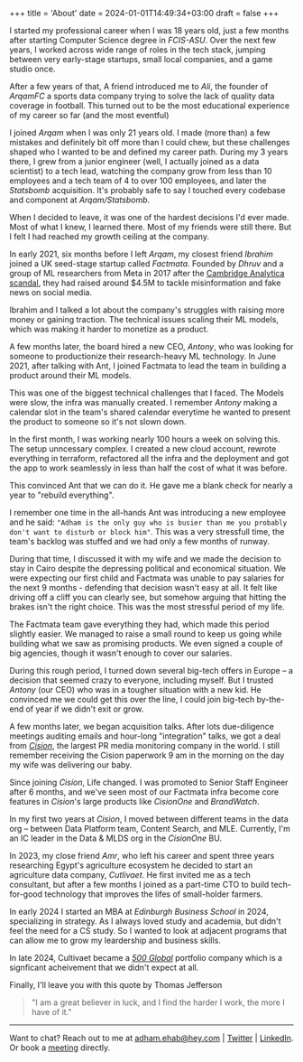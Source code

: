 +++
title = 'About'
date = 2024-01-01T14:49:34+03:00
draft = false
+++

I started my professional career when I was 18 years old, just a few months after starting Computer Science degree in *FCIS-ASU*. Over the next few years, I worked across wide range of roles in the tech stack, jumping between very early-stage startups, small local companies, and a game studio once.

After a few years of that, A friend introduced me to *Ali*, the founder of *ArqamFC* a sports data company trying to solve the lack of quality data coverage in football. This turned out to be the most educational experience of my career so far (and the most eventful)

I joined *Arqam* when I was only 21 years old. I made (more than) a few mistakes and definitely bit off more than I could chew, but these challenges shaped who I wanted to be and defined my career path. 
During my 3 years there, I grew from a junior engineer (well, I actually joined as a data scientist) to a tech lead, watching the company grow from less than 10 employees and a tech team of 4 to over 100 employees, and later the *Statsbomb* acquisition. It's probably safe to say I touched every codebase and component at *Arqam/Statsbomb*.

When I decided to leave, it was one of the hardest decisions I'd ever made. Most of what I knew, I learned there. Most of my friends were still there. But I felt I had reached my growth ceiling at the company.

In early 2021, six months before I left *Arqam*, my closest friend *Ibrahim* joined a UK seed-stage startup called *Factmata*. Founded by *Dhruv* and a group of ML researchers from Meta in 2017 after the [Cambridge Analytica scandal](https://en.wikipedia.org/wiki/Facebook%E2%80%93Cambridge_Analytica_data_scandal), they had raised around $4.5M to tackle misinformation and fake news on social media.

Ibrahim and I talked a lot about the company's struggles with raising more money or gaining traction. The technical issues scaling their ML models, which was making it harder to monetize as a product. 

A few months later, the board hired a new CEO, *Antony*, who was looking for someone to productionize their research-heavy ML technology. In June 2021, after talking with Ant, I joined Factmata to lead the team in building a product around their ML models.

This was one of the biggest technical challenges that I faced. The Models were slow, the infra was manually created. I remember *Antony* making a calendar slot in the team's shared calendar everytime he wanted to present the product to someone so it's not slown down.

In the first month, I was working nearly 100 hours a week on solving this. The setup unncessary complex. I created a new cloud account, rewrote everything in terraform, refactored all the infra and the deployment and got the app to work seamlessly in less than half the cost of what it was before.

This convinced Ant that we can do it. He gave me a blank check for nearly a year to "rebuild everything".

I remember one time in the all-hands Ant was introducing a new employee and he said: `"Adham is the only guy who is busier than me you probably don't want to disturb or block him"`. This was a very stressfull time, the team's backlog was stuffed and we had only a few months of runway.

During that time, I discussed it with my wife and we made the decision to stay in Cairo despite the depressing political and economical situation. We were expecting our first child and Factmata was unable to pay salaries for the next 9 months - defending that decision wasn't easy at all. It felt like driving off a cliff you can clearly see, but somehow arguing that hitting the brakes isn't the right choice. This was the most stressful period of my life.

The Factmata team gave everything they had, which made this period slightly easier. We managed to raise a small round to keep us going while building what we saw as promising products. We even signed a couple of big agencies, though it wasn't enough to cover our salaries.

During this rough period, I turned down several big-tech offers in Europe – a decision that seemed crazy to everyone, including myself. But I trusted *Antony* (our CEO) who was in a tougher situation with a new kid. He convinced me we could get this over the line, I could join big-tech by-the-end of year if we didn't exit or grow.

A few months later, we began acquisition talks. After lots due-diligence meetings auditing emails and hour-long "integration" talks, we got a deal from *[Cision](https://cision.com)*, the largest PR media monitoring company in the world. I still remember receiving the Cision paperwork 9 am in the morning on the day my wife was delivering our baby. 

Since joining *Cision*, Life changed. I was promoted to Senior Staff Engineer after 6 months, and we've seen most of our Factmata infra become core features in *Cision*'s large products like *CisionOne* and *BrandWatch*.

In my first two years at *Cision*, I moved between different teams in the data org – between Data Platform team, Content Search, and MLE. Currently, I'm an IC leader in the Data & MLDS org in the *CisionOne* BU.


In 2023, my close friend *Amr*, who left his career and spent three years researching Egypt's agriculture ecosystem he decided to start an agriculture data company, *Cutlivaet*. He first invited me as a tech consultant, but after a few months I joined as a part-time CTO to build tech-for-good technology that improves the lifes of small-holder farmers.

In early 2024 I started an MBA at *Edinburgh Business School* in 2024, specializing in strategy. As I always loved study and academia, but didn't feel the need for a CS study. So I wanted to look at adjacent programs that can allow me to grow my leardership and business skills.

In late 2024, Cultivaet became a *[500 Global](https://500.co/)* portfolio company which is a signficant acheivement that we didn't expect at all.

Finally, I'll leave you with this quote by Thomas Jefferson

> "I am a great believer in luck, and I find the harder I work, the more I have of it."


---
Want to chat? Reach out to me at [adham.ehab@hey.com](mailto:adham.ehab@hey.com) | [Twitter](https://x.com/_adhameh) | [LinkedIn](http://linkedin.com/in/adham-ehab).
Or book a [meeting](https://app.cal.com/adhamehab) directly.